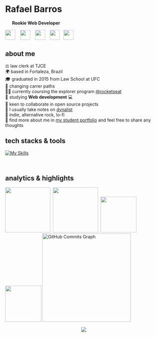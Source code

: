 # Rafael Barros 

<img width="12px" src="https://www.notion.so/image/https%3A%2F%2Fs3-us-west-2.amazonaws.com%2Fsecure.notion-static.com%2F39527417-c8b4-4c62-ba1b-778bed35d19a%2Fexplorer-logo.svg?table=block&id=271a48f7-0016-4e99-8756-f9f2c3a399ce&spaceId=f5f08aa3-2c56-438b-826b-8b93256e2d72&userId=a6fed87f-379f-4bc3-8c1e-9b93b144951c&cache=v2"/><strong>&nbsp;&nbsp;&nbsp;Rookie Web Developer</strong>&nbsp;&nbsp; 

<p align="left"> 
  <a href="https://www.linkedin.com/in/rafaelbpires" target="_blank" rel="noreferrer"><img src="https://raw.githubusercontent.com/danielcranney/readme-generator/main/public/icons/socials/linkedin.svg" width="32" height="32" /></a> &nbsp;&nbsp; 
  <a href="https://discord.com/users/690807885617430558" target="_blank" rel="noreferrer"><img src="https://raw.githubusercontent.com/danielcranney/readme-generator/main/public/icons/socials/discord.svg" width="32" height="32" /></a> &nbsp;&nbsp; 
  <a href="https://bpires.hashnode.dev/" target="_blank" rel="noreferrer"><img src="https://raw.githubusercontent.com/danielcranney/readme-generator/main/public/icons/socials/hashnode.svg" width="32" height="32" /></a> &nbsp;&nbsp; 
  <a href="https://www.twitter.com/rafaelbpires" target="_blank" rel="noreferrer"><img src="https://raw.githubusercontent.com/danielcranney/readme-generator/main/public/icons/socials/twitter.svg" width="32" height="32" /></a>&nbsp;&nbsp; 
  <a href="https://www.codepen.io/bpires" target="_blank" rel="noreferrer"><img src="https://raw.githubusercontent.com/danielcranney/readme-generator/main/public/icons/socials/codepen.svg" width="32" height="32" /></a> </p>

## about me
⚖️ law clerk at TJCE
<br/>🌍 based in Fortaleza, Brazil
<br/>🎓 graduated in 2015 from Law School at UFC
<br/>🔭 changing carrer paths
<br/>👨‍🚀 currently coursing the explorer program <a href="https://github.com/Rocketseat" target="_blank">@rocketseat</a>
<br/>🌱 studying **Web development** 💻
<br/>🤝 keen to collaborate in open source projects
<br/>📔 I usually take notes on <a href="https://dynalist.io/" target="_blank">dynalist</a>
<br/>🎵 indie, alternative rock, lo-fi
<br> 💬 find more about me in [my student portfolio](https://bpires.github.io/) and feel free to share any thoughts
<br>

##  tech stacks & tools 

[![My Skills](https://skillicons.dev/icons?i=html,css,md,vscode,github,git,js&theme=light)](https://github.com/tandpfun/skill-icons)

  
<br>

## analytics & highlights

<a href="https://github.com/anuraghazra/github-readme-stats"><img height="145em" src="https://github-readme-stats-bpires.vercel.app/api?username=bpires&hide_title=true&line_height=25&hide_rank=false&theme=dracula&show_icons=true&include_all_commits=true&hide_border=true"></a>&nbsp;
<a href="https://github.com/denvercoder1/github-readme-streak-stats"><img height="145em" src="https://github-readme-streak-stats.herokuapp.com/?user=bpires&theme=dracula&hide_border=true"></a>&nbsp;
<a href="https://github.com/anuraghazra/github-readme-stats"><img height="115.5em" src="https://github-readme-stats-bpires.vercel.app/api/top-langs/?username=bpires&layout=compact&card_width=400&hide_title=true&theme=dracula&t&langs_count=5&hide_border=true"></a>&nbsp;
<a href="https://github.com/bpires/rocketseat-explorer">
  <img height="115.5em" src="https://github-readme-stats-bpires.vercel.app/api/pin/?username=bpires&repo=rocketseat-explorer&show_owner=true&theme=dracula&hide_border=true" /></a>
  <a href="https://github.com/ashutosh00710/github-readme-activity-graph"><img height="283.5em" src="https://github-activity-graph-bpires.herokuapp.com/graph?username=bpires&bg_color=282a36&color=ffffff&line=533849&point=fe6e95&area_color=7cd3ff&area=true&hide_border=true&custom_title=GitHub%20Last%2031%20days%20Commits%20Graph" alt="GitHub Commits Graph" /></a>

<p align="center">
<img src="https://komarev.com/ghpvc/?username=bpires&style=for-the-badge&label=Profile%20views&color=313b4a"></img>
</p>

